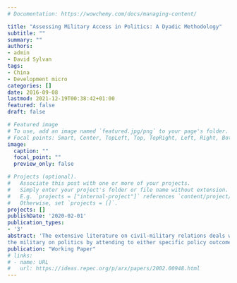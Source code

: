 ```yaml
---
# Documentation: https://wowchemy.com/docs/managing-content/

title: "Assessing Military Access in Politics: A Dyadic Methodology"
subtitle: ""
summary: ""
authors:
- admin
- David Sylvan
tags: 
- China
- Development micro
categories: []
date: 2016-09-08
lastmod: 2021-12-19T00:38:42+01:00
featured: false
draft: false

# Featured image
# To use, add an image named `featured.jpg/png` to your page's folder.
# Focal points: Smart, Center, TopLeft, Top, TopRight, Left, Right, BottomLeft, Bottom, BottomRight.
image:
  caption: ""
  focal_point: ""
  preview_only: false

# Projects (optional).
#   Associate this post with one or more of your projects.
#   Simply enter your project's folder or file name without extension.
#   E.g. `projects = ["internal-project"]` references `content/project/deep-learning/index.md`.
#   Otherwise, set `projects = []`.
projects: []
publishDate: '2020-02-01'
publication_types:
- '3'
abstract: 'The extensive literature on civil-military relations deals with the influence of
the military on politics by attending to either specific policy outcomes, such as budgetary allocations, coups, or decisions to employ force; or to prerogatives, such as legal privileges, high office, or control of state enterprises. However, more structural, background forms of influence are not reducible either to policy outcomes or to prerogatives: for example, if the military is able to set the political agenda, or if certain civilian cadres owe their advancement to their ties with the military. This latter possibility, which we call access, is the focus of this paper. We propose a dyadic methodology for assessing access, based on long-term geographical proximity between particular civilian cadres and particular military officers; our measurement argument is that civilians who for many years have had ”buddy” ties with officers are, ceteris paribus, likely to advance more rapidly up the ladder than counterparts who lack such ties; and vice-versa for military officers with civilian buddies. This argument is tested using a sample from a large-scale data set of party cadres and military officers in China, with results pointing toward mutual effects of members of each group on the other, and the paper concludes with preliminary thoughts on both civil-military relations and dyadic research more generally.'
publication: "Working Paper"
# links:
# - name: URL
#   url: https://ideas.repec.org/p/arx/papers/2002.00948.html
---
```

